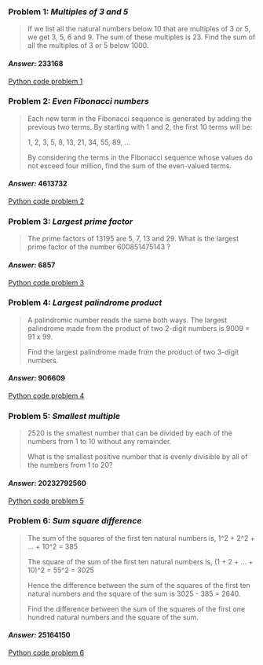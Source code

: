 ### Problem 1: *Multiples of 3 and 5*
> If we list all the natural numbers below 10 that are multiples of 3 or 5, we get 3, 5, 6 and 9. The sum of these
multiples is 23.
Find the sum of all the multiples of 3 or 5 below 1000.

#### *Answer:* 233168
[Python code problem 1](https://github.com/DDaaaaann/Project_Euler/blob/master/python/exc1.py)

### Problem 2: *Even Fibonacci numbers*
>Each new term in the Fibonacci sequence is generated by adding the previous two terms. By starting with 1 and 2,
the first 10 terms will be:
>
>1, 2, 3, 5, 8, 13, 21, 34, 55, 89, ...
>
>By considering the terms in the Fibonacci sequence whose values do not exceed four million, find the sum of the
 even-valued terms.

#### *Answer:* 4613732
[Python code problem 2](https://github.com/DDaaaaann/Project_Euler/blob/master/python/exc2.py)

### Problem 3: *Largest prime factor*
>The prime factors of 13195 are 5, 7, 13 and 29.
>What is the largest prime factor of the number 600851475143 ?

#### *Answer:* 6857
[Python code problem 3](https://github.com/DDaaaaann/Project_Euler/blob/master/python/exc3.py)

### Problem 4: *Largest palindrome product*
>A palindromic number reads the same both ways. The largest palindrome made from the product of two 2-digit numbers
>is 9009 = 91 x 99.
>
>Find the largest palindrome made from the product of two 3-digit numbers.

#### *Answer:* 906609
[Python code problem 4](https://github.com/DDaaaaann/Project_Euler/blob/master/python/exc4.py)

### Problem 5: *Smallest multiple*
>2520 is the smallest number that can be divided by each of the numbers from 1 to 10 without any remainder.
>
>What is the smallest positive number that is evenly divisible by all of the numbers from 1 to 20?

#### *Answer:* 20232792560
[Python code problem 5](https://github.com/DDaaaaann/Project_Euler/blob/master/python/exc5.py)

### Problem 6: *Sum square difference*
> The sum of the squares of the first ten natural numbers is,
> 1^2 + 2^2 + ... + 10^2 = 385
>
> The square of the sum of the first ten natural numbers is,
> (1 + 2 + ... + 10)^2 = 55^2 = 3025
>
> Hence the difference between the sum of the squares of the first ten natural
> numbers and the square of the sum is 3025 - 385 = 2640.
>
> Find the difference between the sum of the squares of the first one hundred natural numbers and the square of the sum.

#### *Answer:* 25164150
[Python code problem 6](https://github.com/DDaaaaann/Project_Euler/blob/master/python/exc6.py)




